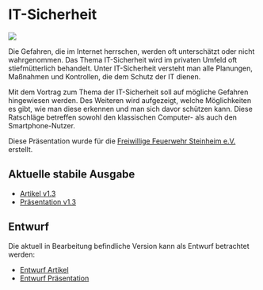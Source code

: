 # IT-Sicherheit

![](https://github.com/mflingelli/IT-Sicherheit/actions/workflows/workflow.yml/badge.svg)

Die Gefahren, die im Internet herrschen, werden oft unterschätzt oder nicht wahrgenommen. Das Thema IT-Sicherheit wird im privaten Umfeld oft stiefmütterlich behandelt. Unter IT-Sicherheit versteht man alle Planungen, Maßnahmen und Kontrollen, die dem Schutz der IT dienen. 

Mit dem Vortrag zum Thema der IT-Sicherheit soll auf mögliche Gefahren hingewiesen werden. Des Weiteren wird aufgezeigt, welche Möglichkeiten es gibt, wie man diese erkennen und man sich davor schützen kann. Diese Ratschläge betreffen sowohl den klassischen Computer- als auch den Smartphone-Nutzer.

Diese Präsentation wurde für die [Freiwillige Feuerwehr Steinheim e.V.](http://xn--ff-steinheim-allgu-1tb.de/) erstellt.

## Aktuelle stabile Ausgabe

* [Artikel v1.3](https://github.com/mflingelli/IT-Sicherheit/releases/download/v1.3/IT-Sicherheit_article.pdf)
* [Präsentation v1.3](https://github.com/mflingelli/IT-Sicherheit/releases/download/v1.3/IT-Sicherheit.pdf)

## Entwurf

Die aktuell in Bearbeitung befindliche Version kann als Entwurf betrachtet werden:

* [Entwurf Artikel](https://github.com/mflingelli/IT-Sicherheit/releases/download/Entwurf/IT-Sicherheit_article.pdf)
* [Entwurf Präsentation](https://github.com/mflingelli/IT-Sicherheit/releases/download/Entwurf/IT-Sicherheit.pdf)
